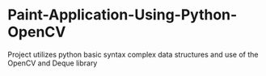 # Paint-Application-Using-Python-OpenCV
Project utilizes python basic syntax complex data structures and use of the OpenCV and Deque library

